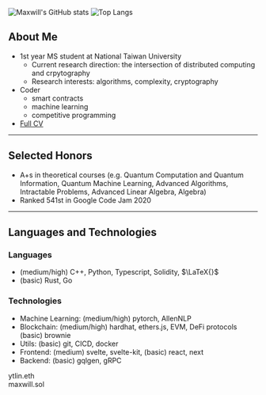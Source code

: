 ![Maxwill's GitHub stats](https://github-readme-stats.vercel.app/api?username=eazyreal&show_icons=true&theme=dark&include_all_commits=true)
![Top Langs](https://github-readme-stats.vercel.app/api/top-langs/?username=eazyreal&show_icons=true&theme=dark)

## About Me
- 1st year MS student at National Taiwan University
  - Current research direction: the intersection of distributed computing and crpytography
  - Research interests: algorithms, complexity, cryptography
- Coder 
  - smart contracts
  - machine learning
  - competitive programming
- [Full CV](https://drive.google.com/file/d/16nkGvbMUJJ8JabQOxMNzgntl9-LsBaEd/view?usp=sharing)
  
---

## Selected Honors
- A+s in theoretical courses (e.g. Quantum Computation and Quantum Information, Quantum Machine Learning, Advanced Algorithms, Intractable Problems, Advanced Linear Algebra, Algebra)
- Ranked 541st in Google Code Jam 2020

---

## Languages and Technologies

### Languages
- (medium/high) C++, Python, Typescript, Solidity, $\LaTeX{}$
- (basic) Rust, Go

### Technologies
- Machine Learning: (medium/high) pytorch, AllenNLP
- Blockchain: (medium/high) hardhat, ethers.js, EVM, DeFi protocols (basic) brownie
- Utils: (basic) git, CICD, docker
- Frontend: (medium) svelte, svelte-kit, (basic) react, next
- Backend: (basic) gqlgen, gRPC

ytlin.eth  
maxwill.sol
